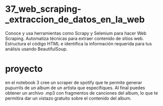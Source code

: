 # 37_web_scraping-_extraccion_de_datos_en_la_web
Conoce y usa herramientas como Scrapy y Selenium para hacer Web Scraping. Automatiza técnicas para extraer contenido de sitios web. Estructura el código HTML e identifica la información requerida para tus análisis usando BeautifulSoup.
# proyecto 
en el notebook 3 cree un scraper de spotify que te permite generar pupurrils de un album de un artista que especifiques. 
Al final puedes obtener un archivo .mp3 con fragmentos de canciones del album, lo que te permitira dar un vistazo  gratuito sobre el contenido del album. 
